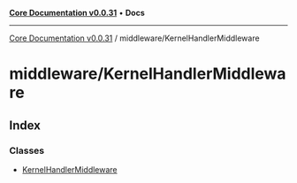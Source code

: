 [**Core Documentation v0.0.31**](../../README.md) • **Docs**

***

[Core Documentation v0.0.31](../../modules.md) / middleware/KernelHandlerMiddleware

# middleware/KernelHandlerMiddleware

## Index

### Classes

- [KernelHandlerMiddleware](classes/KernelHandlerMiddleware.md)
